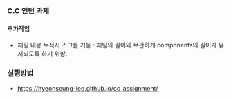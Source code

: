 ### C.C 인턴 과제

#### 추가작업

- 채팅 내용 누적시 스크롤 기능
  : 채팅의 길이와 무관하게 components의 길이가 유지되도록 하기 위함.

### 실행방법

- https://hyeonseung-lee.github.io/cc_assignment/
